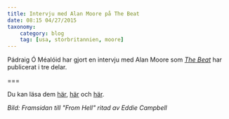 ```yaml
---
title: Intervju med Alan Moore på The Beat
date: 08:15 04/27/2015
taxonomy:
    category: blog
    tag: [usa, storbritannien, moore]
---
```


Pádraig Ó Méalóid har gjort en intervju med Alan Moore som [_The Beat_](http://www.comicsbeat.com/) har publicerat i tre delar.

===

Du kan läsa dem [här](http://www.comicsbeat.com/alan-moore-interview-part-i-steve-moore-river-of-ghosts-the-show-and-twinkle-twinkle-little-star/), [här](http://www.comicsbeat.com/alan-moore-interview-part-ii-punk-rock-crossed-and-providence/) och [här](http://www.comicsbeat.com/alan-moore-interview-part-iii-jack-the-ripper-joyce-brabner-and-a-swan-shaped-pedalo/).

_Bild: Framsidan till "From Hell" ritad av Eddie Campbell_
